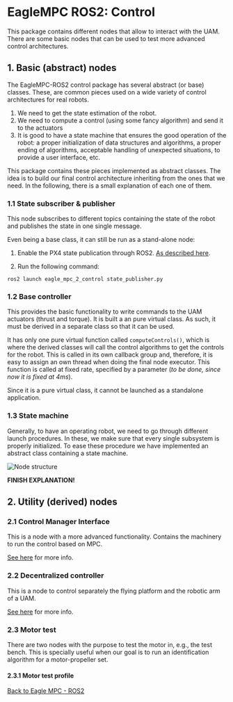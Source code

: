 # EagleMPC ROS2: Control

This package contains different nodes that allow to interact with the UAM. There are some basic nodes that can be used to test more advanced control architectures.

## 1. Basic (abstract) nodes
The EagleMPC-ROS2 control package has several abstract (or base) classes. These, are common pieces used on a wide variety of control architectures for real robots.
1. We need to get the state estimation of the robot.
2. We need to compute a control (using some fancy algorithm) and send it to the actuators
3. It is good to have a state machine that ensures the good operation of the robot: a proper initialization of data structures and algorithms, a proper ending of algorithms, acceptable handling of unexpected situations, to provide a user interface, etc.

This package contains these pieces implemented as abstract classes. The idea is to build our final control architecture inheriting from the ones that we need. In the following, there is a small explanation of each one of them.

### 1.1 State subscriber & publisher

This node subscribes to different topics containing the state of the robot and publishes the state in one single message.

Even being a base class, it can still be run as a stand-alone node:

1. Enable the PX4 state publication through ROS2. [As described here](../../../procedures/preflight.md).

2. Run the following command:

```
ros2 launch eagle_mpc_2_control state_publisher.py
```

### 1.2 Base controller

This provides the basic functionality to write commands to the UAM actuators (thrust and torque). It is built a an pure virtual class. As such, it must be derived in a separate class so that it can be used.

It has only one pure virtual function called `computeControls()`, which is where the derived classes will call the control algorithms to get the controls for the robot. This is called in its own callback group and, therefore, it is easy to assign an own thread when doing the final node executor. This function is called at fixed rate, specified by a parameter (*to be done, since now it is fixed at 4ms*).

Since it is a pure virtual class, it cannot be launched as a standalone application.

### 1.3 State machine

Generally, to have an operating robot, we need to go through different launch procedures. In these, we make sure that every single subsystem is properly initialized. To ease these procedure we have implemented an abstract class containing a state machine.

<img src="../img/state_machine_interface.png" alt="Node structure" align="center"/>

**FINISH EXPLANATION!**

## 2. Utility (derived) nodes
### 2.1 Control Manager Interface
This is a node with a more advanced functionality. Contains the machinery to run the control based on MPC.

[See here](ctrl_mgr_interface.md) for more info.

### 2.2 Decentralized controller
This is a node to control separately the flying platform and the robotic arm of a UAM.

[See here](decentralized_controller.md) for more info.

### 2.3 Motor test
There are two nodes with the purpose to test the motor in, e.g., the test bench. This is specially useful when our goal is to run an identification algorithm for a motor-propeller set.

#### 2.3.1 Motor test profile

[Back to Eagle MPC - ROS2](../README.md)